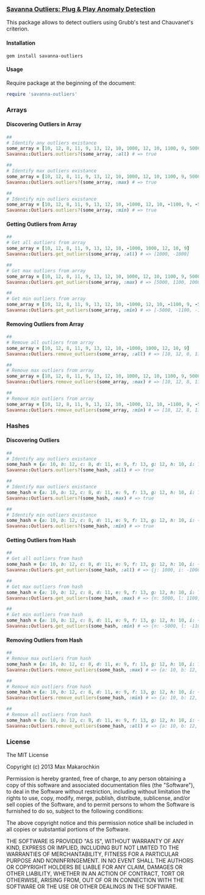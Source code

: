 ### [Savanna Outliers: Plug & Play Anomaly Detection](https://github.com/savanna-initiative/savanna-outliers.git)

This package allows to detect outliers using Grubb's test and Chauvanet's criterion.

#### Installation

```
gem install savanna-outliers
```

#### Usage

Require package at the beginning of the document:

```ruby
require 'savanna-outliers'
```

### Arrays

#### Discovering Outliers in Array

```ruby
##
# Identify any outliers existance
some_array = [10, 12, 8, 11, 9, 13, 12, 10, 1000, 12, 10, 1100, 9, 5000]
Savanna::Outliers.outliers?(some_array, :all) # => true

##
# Identify max outliers existance
some_array = [10, 12, 8, 11, 9, 13, 12, 10, 1000, 12, 10, 1100, 9, 5000]
Savanna::Outliers.outliers?(some_array, :max) # => true

##
# Identify min outliers existance
some_array = [10, 12, 8, 11, 9, 13, 12, 10, -1000, 12, 10, -1100, 9, -5000]
Savanna::Outliers.outliers?(some_array, :min) # => true
```

#### Getting Outliers from Array

```ruby
##
# Get all outliers from array
some_array = [10, 12, 8, 11, 9, 13, 12, 10, -1000, 1000, 12, 10, 9]
Savanna::Outliers.get_outliers(some_array, :all) # => [1000, -1000]

##
# Get max outliers from array
some_array = [10, 12, 8, 11, 9, 13, 12, 10, 1000, 12, 10, 1100, 9, 5000]
Savanna::Outliers.get_outliers(some_array, :max) # => [5000, 1100, 1000]

##
# Get min outliers from array
some_array = [10, 12, 8, 11, 9, 13, 12, 10, -1000, 12, 10, -1100, 9, -5000]
Savanna::Outliers.get_outliers(some_array, :min) # => [-5000, -1100, -1000]
```

#### Removing Outliers from Array
```ruby
##
# Remove all outliers from array
some_array = [10, 12, 8, 11, 9, 13, 12, 10, -1000, 1000, 12, 10, 9]
Savanna::Outliers.remove_outliers(some_array, :all) # => [10, 12, 8, 11, 9, 13, 12, 10, 12, 10, 9]

##
# Remove max outliers from array
some_array = [10, 12, 8, 11, 9, 13, 12, 10, 1000, 12, 10, 1100, 9, 5000]
Savanna::Outliers.remove_outliers(some_array, :max) # => [10, 12, 8, 11, 9, 13, 12, 10, 12, 10, 9]

##
# Remove min outliers from array
some_array = [10, 12, 8, 11, 9, 13, 12, 10, -1000, 12, 10, -1100, 9, -5000]
Savanna::Outliers.remove_outliers(some_array, :min) # => [10, 12, 8, 11, 9, 13, 12, 10, 12, 10, 9]
```

### Hashes

#### Discovering Outliers

```ruby
##
# Identify any outliers existance
some_hash = {a: 10, b: 12, c: 8, d: 11, e: 9, f: 13, g: 12, h: 10, i: 1000, j: 12, k: 10, l: 1100, m: 9, n: 5000}
Savanna::Outliers.outliers?(some_hash, :all) # => true

##
# Identify max outliers existance
some_hash = {a: 10, b: 12, c: 8, d: 11, e: 9, f: 13, g: 12, h: 10, i: 1000, j: 12, k: 10, l: 1100, m: 9, n: 5000}
Savanna::Outliers.outliers?(some_hash, :max) # => true

##
# Identify min outliers existance
some_hash = {a: 10, b: 12, c: 8, d: 11, e: 9, f: 13, g: 12, h: 10, i: -1000, j: 12, k: 10, l: -1100, m: 9, n: -5000}
Savanna::Outliers.outliers?(some_hash, :min) # => true
```

#### Getting Outliers from Hash

```ruby
##
# Get all outliers from hash
some_hash = {a: 10, b: 12, c: 8, d: 11, e: 9, f: 13, g: 12, h: 10, i: -1000, j: 1000, k: 12, l: 10, m: 9}
Savanna::Outliers.get_outliers(some_hash, :all) # => {j: 1000, i: -1000}

##
# Get max outliers from hash
some_hash = {a: 10, b: 12, c: 8, d: 11, e: 9, f: 13, g: 12, h: 10, i: 1000, j: 12, k: 10, l: 1100, m: 9, n: 5000}
Savanna::Outliers.get_outliers(some_hash, :max) # => {n: 5000, l: 1100, i: 1000}

##
# Get min outliers from hash
some_hash = {a: 10, b: 12, c: 8, d: 11, e: 9, f: 13, g: 12, h: 10, i: -1000, j: 12, k: 10, l: -1100, m: 9, n: -5000}
Savanna::Outliers.get_outliers(some_hash, :min) # => {n: -5000, l: -1100, i: -1000}
```

#### Removing Outliers from Hash
```ruby
##
# Remove max outliers from hash
some_hash = {a: 10, b: 12, c: 8, d: 11, e: 9, f: 13, g: 12, h: 10, i: 1000, j: 12, k: 10, l: 1100, m: 9, n: 5000}
Savanna::Outliers.remove_outliers(some_hash, :max) # => {a: 10, b: 12, c: 8, d: 11, e: 9, f: 13, g: 12, h: 10, j: 12, k: 10, m: 9}

##
# Remove min outliers from hash
some_hash = {a: 10, b: 12, c: 8, d: 11, e: 9, f: 13, g: 12, h: 10, i: -1000, j: 12, k: 10, l: -1100, m: 9, n: -5000}
Savanna::Outliers.remove_outliers(some_hash, :min) # => {a: 10, b: 12, c: 8, d: 11, e: 9, f: 13, g: 12, h: 10, j: 12, k: 10, m: 9}

##
# Remove all outliers from hash
some_hash = {a: 10, b: 12, c: 8, d: 11, e: 9, f: 13, g: 12, h: 10, i: -1000, j: 1000, k: 12, l: 10, m: 9}
Savanna::Outliers.remove_outliers(some_hash, :all) # => {a: 10, b: 12, c: 8, d: 11, e: 9, f: 13, g: 12, h: 10, k: 12, l: 10, m: 9}
```

### License

The MIT License

Copyright (c) 2013 Max Makarochkin

Permission is hereby granted, free of charge, to any person obtaining a copy of this software and associated documentation files (the "Software"), to deal in the Software without restriction, including without limitation the rights to use, copy, modify, merge, publish, distribute, sublicense, and/or sell copies of the Software, and to permit persons to whom the Software is furnished to do so, subject to the following conditions:

The above copyright notice and this permission notice shall be included in all copies or substantial portions of the Software.

THE SOFTWARE IS PROVIDED "AS IS", WITHOUT WARRANTY OF ANY KIND, EXPRESS OR IMPLIED, INCLUDING BUT NOT LIMITED TO THE WARRANTIES OF MERCHANTABILITY, FITNESS FOR A PARTICULAR PURPOSE AND NONINFRINGEMENT. IN NO EVENT SHALL THE AUTHORS OR COPYRIGHT HOLDERS BE LIABLE FOR ANY CLAIM, DAMAGES OR OTHER LIABILITY, WHETHER IN AN ACTION OF CONTRACT, TORT OR OTHERWISE, ARISING FROM, OUT OF OR IN CONNECTION WITH THE SOFTWARE OR THE USE OR OTHER DEALINGS IN THE SOFTWARE.
